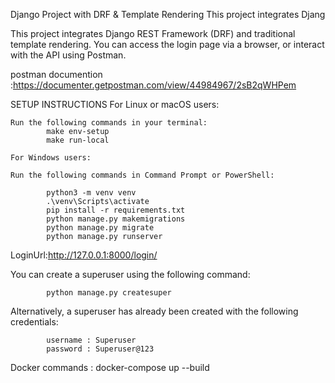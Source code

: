 Django Project with DRF & Template Rendering
This project integrates Djang

This project integrates Django REST Framework (DRF) and traditional template rendering. You can access the login page via a browser, or interact with the API using Postman.


postman documention :https://documenter.getpostman.com/view/44984967/2sB2qWHPem

SETUP INSTRUCTIONS
    For Linux or macOS users:

    Run the following commands in your terminal:
            make env-setup
            make run-local

    For Windows users:

    Run the following commands in Command Prompt or PowerShell:

            python3 -m venv venv
            .\venv\Scripts\activate
            pip install -r requirements.txt
            python manage.py makemigrations
            python manage.py migrate
            python manage.py runserver

LoginUrl:http://127.0.0.1:8000/login/



You can create a superuser using the following command:         

            python manage.py createsuper
    
Alternatively, a superuser has already been created with the following credentials:


            username : Superuser
            password : Superuser@123


Docker commands :  docker-compose up --build